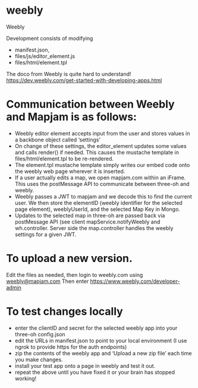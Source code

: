 # weebly
Weebly

Development consists of modifying 
- manifest.json, 
- files/js/editor_element.js 
- files/html/element.tpl

The doco from Weebly is quite hard to understand! https://dev.weebly.com/get-started-with-developing-apps.html

# Communication between Weebly and Mapjam is as follows:

- Weebly editor element accepts input from the user and stores values in a backbone object called ‘settings’
- On change of these settings, the editor_element updates some values and calls render() if needed. This causes the mustache template in files/html/element.tpl to be re-rendered. 
- The element.tpl mustache template simply writes our embed code onto the weebly web page wherever it is inserted.
- If a user actually edits a map, we open mapjam.com within an iFrame. This uses the postMessage API to communicate between three-oh and weebly.
- Weebly passes a JWT to mapjam and we decode this to find the current user. We then store the elementID (weebly identifier for the selected page element), weeblyUserId, and the selected Map Key in Mongo.
- Updates to the selected map in three-oh are passed back via postMessage API (see client mapService.notifyWeebly and wh.controller. Server side the map.controller handles the weebly settings for a given JWT.

# To upload a new version.

Edit the files as needed, then login to weebly.com using weebly@mapjam.com
Then enter https://www.weebly.com/developer-admin

# To test changes locally

- enter the clientID and secret for the selected weebly app into your three-oh config.json
- edit the URLs in manifest.json to point to your local environment (I use ngrok to provide https for the auth endpoints)
- zip the contents of the weebly app and ‘Upload a new zip file’ each time you make changes.
- install your test app onto a page in weebly and test it out.
- repeat the above until you have fixed it or your brain has stopped working!

